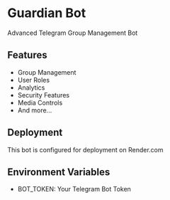 # Guardian Bot

Advanced Telegram Group Management Bot

## Features
- Group Management
- User Roles
- Analytics
- Security Features
- Media Controls
- And more...

## Deployment
This bot is configured for deployment on Render.com

## Environment Variables
- BOT_TOKEN: Your Telegram Bot Token 